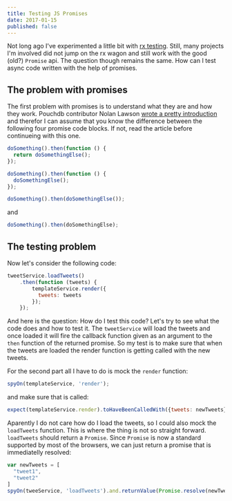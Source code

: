 ```yaml
---
title: Testing JS Promises
date: 2017-01-15
published: false
---
```


Not long ago I've experimented a little bit with [rx testing](testing-rxjs/). Still, many projects I'm involved did not
jump on the rx wagon and still work with the good (old?) `Promise` api. The question though remains the same. How can I
test async code written with the help of promises.

## The problem with promises

The first problem with promises is to understand what they are and how they work. Pouchdb contributor Nolan Lawson
[wrote a pretty introduction](https://pouchdb.com/2015/05/18/we-have-a-problem-with-promises.html) and therefor I can
assume that you know the difference between the following four promise code blocks. If not, read the article before
continueing with this one.

```js
doSomething().then(function () {
  return doSomethingElse();
});
```

```js
doSomething().then(function () {
  doSomethingElse();
});
```

```js
doSomething().then(doSomethingElse());
```

and

```js
doSomething().then(doSomethingElse);
```

## The testing problem

Now let's consider the following code:

```js
tweetService.loadTweets()
    .then(function (tweets) {
        templateService.render({
          tweets: tweets
        });
    });
```

And here is the question: How do I test this code? Let's try to see what the code does and how to
test it. The `tweetService` will load the tweets and once loaded it will fire the callback function
given as an argument to the `then` function of the returned promise. So my test is to make sure that
when the tweets are loaded the render function is getting called with the new tweets.

For the second part all I have to do is mock the `render` function:

```js
spyOn(templateService, 'render');
```

 and make sure that is called:

 ```js
expect(templateService.render).toHaveBeenCalledWith({tweets: newTweets});
 ```

Aparently I do not care how do I load the tweets, so I could also mock the `loadTweets` function.
This is where the thing is not so straight forward. `loadTweets` should return a `Promise`. Since
`Promise` is now a standard supported by most of the browsers, we can just return a promise that
is immediatelly resolved:

```js
var newTweets = [
  "tweet1",
  "tweet2"
]
spyOn(tweeService, 'loadTweets').and.returnValue(Promise.resolve(newTweets));
```
